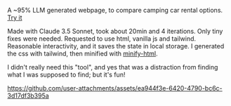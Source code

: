 A ~95% LLM generated webpage, to compare camping car rental options. [Try it](https://htmlpreview.github.io/?https://github.com/m3at/tiny_projects/blob/main/20240914-single-page-compare-rv-rental/index_minified.html)

Made with Claude 3.5 Sonnet, took about 20min and 4 iterations. Only tiny fixes were needed. Requested to use html, vanilla js and tailwind. Reasonable interactivity, and it saves the state in local storage.
I generated the css with tailwind, then minified with [minify-html](https://github.com/wilsonzlin/minify-html).

I didn't really need this "tool", and yes that was a distraction from finding what I was supposed to find; but it's fun!



https://github.com/user-attachments/assets/ea944f3e-6420-4790-bc6c-3d17df3b395a


